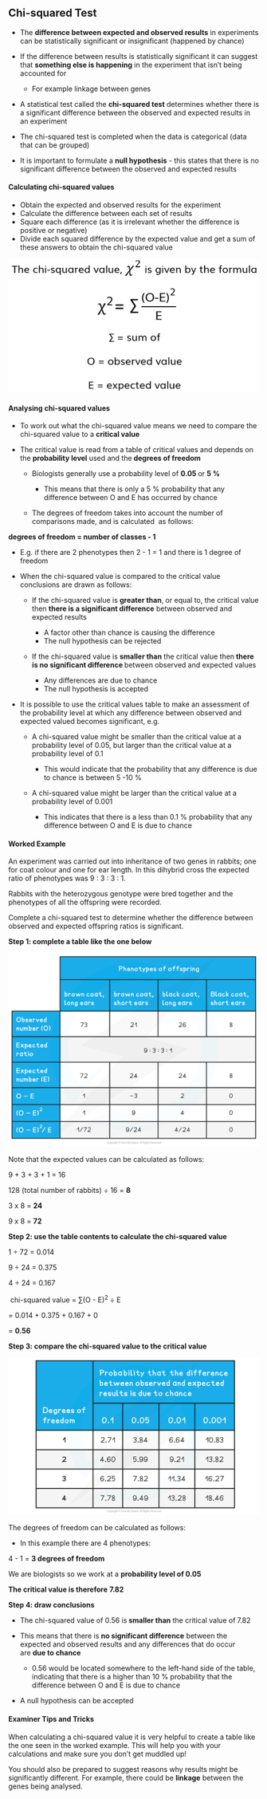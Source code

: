 Chi-squared Test
----------------

* The <b>difference between expected and observed results</b> in experiments can be statistically significant or insignificant (happened by chance)
* If the difference between results is statistically significant it can suggest that <b>something else is happening</b> in the experiment that isn’t being accounted for

  + For example linkage between genes
* A statistical test called the <b>chi-squared test</b> determines whether there is a significant difference between the observed and expected results in an experiment
* The chi-squared test is completed when the data is categorical (data that can be grouped)
* It is important to formulate a <b>null hypothesis</b> - this states that there is no significant difference between the observed and expected results

#### Calculating chi-squared values

* Obtain the expected and observed results for the experiment
* Calculate the difference between each set of results
* Square each difference (as it is irrelevant whether the difference is positive or negative)
* Divide each squared difference by the expected value and get a sum of these answers to obtain the chi-squared value

![K8Tk9hbX_chi-squared-formula](K8Tk9hbX_chi-squared-formula.png)

#### Analysing chi-squared values

* To work out what the chi-squared value means we need to compare the chi-squared value to a <b>critical value</b>
* The critical value is read from a table of critical values and depends on the <b>probability level</b> used and the<b> degrees of freedom</b>

  + Biologists generally use a probability level of <b>0.05 </b>or <b>5 %</b>

    - This means that there is only a 5 % probability that any difference between O and E has occurred by chance
  + The degrees of freedom takes into account the number of comparisons made, and is calculated  as follows:

<b>degrees of freedom = number of classes - 1</b>

* E.g. if there are 2 phenotypes then 2 - 1 = 1 and there is 1 degree of freedom
* When the chi-squared value is compared to the critical value conclusions are drawn as follows:

  + If the chi-squared value is <b>greater than</b>, or equal to, the critical value then <b>there is a significant difference</b> between observed and expected results

    - A factor other than chance is causing the difference
    - The null hypothesis can be rejected
  + If the chi-squared value is <b>smaller than</b> the critical value then<b> there is no significant difference </b>between observed and expected values

    - Any differences are due to chance
    - The null hypothesis is accepted
* It is possible to use the critical values table to make an assessment of the probability level at which any difference between observed and expected valued becomes significant, e.g.

  + A chi-squared value might be smaller than the critical value at a probability level of 0.05, but larger than the critical value at a probability level of 0.1

    - This would indicate that the probability that any difference is due to chance is between 5 -10 %
  + A chi-squared value might be larger than the critical value at a probability level of 0.001

    - This indicates that there is a less than 0.1 % probability that any difference between O and E is due to chance

#### Worked Example

An experiment was carried out into inheritance of two genes in rabbits; one for coat colour and one for ear length. In this dihybrid cross the expected ratio of phenotypes was 9 : 3 : 3 : 1.

Rabbits with the heterozygous genotype were bred together and the phenotypes of all the offspring were recorded.

Complete a chi-squared test to determine whether the difference between observed and expected offspring ratios is significant.

<b>Step 1: complete a table like the one below</b>

![Chi-squared Worked Example Table, downloadable AS & A Level Biology revision notes](Chi-squared-Worked-Example-Table.png)

Note that the expected values can be calculated as follows:

9 + 3 + 3 + 1 = 16

128 (total number of rabbits) ÷ 16 = <b>8</b>

3 x 8 = <b>24</b>

9 x 8 = <b>72</b>

<b>Step 2: use the table contents to calculate the chi-squared value</b>

1 ÷ 72 = 0.014

9 ÷ 24 = 0.375

4 ÷ 24 = 0.167

 chi-squared value = ∑(O - E)<sup>2</sup> ÷ E

= 0.014 + 0.375 + 0.167 + 0

= <b>0.56</b>

<b>Step 3: compare the chi-squared value to the critical value</b>

![Chi-squared value table, downloadable AS & A Level Biology revision notes](Chi-squared-value-table.png)

The degrees of freedom can be calculated as follows:

* In this example there are 4 phenotypes:

4 - 1 = <b>3 degrees of freedom</b>

We are biologists so we work at a <b>probability level of 0.05</b>

<b>The critical value is therefore</b> <b>7.82</b>

<b>Step 4: draw conclusions</b>

* The chi-squared value of 0.56 is<b> smaller than</b> the critical value of<b> </b>7.82
* This means that there is <b>no significant difference</b> between the expected and observed results and any differences that do occur are <b>due to chance</b>

  + 0.56 would be located somewhere to the left-hand side of the table, indicating that there is a higher than 10 % probability that the difference between O and E is due to chance
* A null hypothesis can be accepted

#### Examiner Tips and Tricks

When calculating a chi-squared value it is very helpful to create a table like the one seen in the worked example. This will help you with your calculations and make sure you don’t get muddled up!

You should also be prepared to suggest reasons why results might be significantly different. For example, there could be <b>linkage</b> between the genes being analysed.
